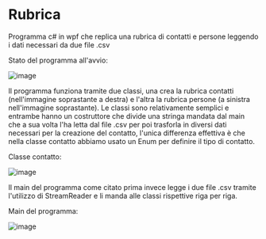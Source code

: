 # Rubrica

Programma c# in wpf che replica una rubrica di contatti e persone leggendo i dati necessari da due file .csv

Stato del programma all'avvio:

![image](https://github.com/APA2306/Rubrica/assets/127589937/c2ceaed2-c5e1-413f-9841-abac1202cf96)

Il programma funziona tramite due classi, una crea la rubrica contatti (nell'immagine soprastante a destra) e l'altra la rubrica persone (a sinistra nell'immagine soprastante).
Le classi sono relativamente semplici e entrambe hanno un costruttore che divide una stringa mandata dal main che a sua volta l'ha letta dal file .csv per poi trasforla in diversi dati necessari per la creazione del contatto, l'unica differenza effettiva è che nella classe contatto abbiamo usato un Enum per definire il tipo di contatto.

Classe contatto:

![image](https://github.com/APA2306/Rubrica/assets/127589937/6042aed6-a612-4b5a-b255-7a7c8f94f241)

Il main del programma come citato prima invece legge i due file .csv tramite l'utilizzo di StreamReader e li manda alle classi rispettive riga per riga.

Main del programma:

![image](https://github.com/APA2306/Rubrica/assets/127589937/018548aa-8ebd-4a10-a8eb-86b53d53a08a)



